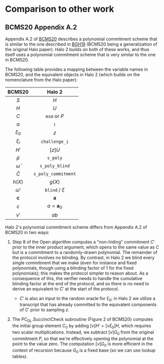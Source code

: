 # Comparison to other work

## BCMS20 Appendix A.2

Appendix A.2 of [BCMS20] describes a polynomial commitment scheme that is similar to the
one described in [BGH19] (BCMS20 being a generalization of the original Halo paper). Halo
2 builds on both of these works, and thus itself uses a polynomial commitment scheme that
is very similar to the one in BCMS20.

[BGH19]: https://eprint.iacr.org/2019/1021
[BCMS20]: https://eprint.iacr.org/2020/499

The following table provides a mapping between the variable names in BCMS20, and the
equivalent objects in Halo 2 (which builds on the nomenclature from the Halo paper):

|     BCMS20     |       Halo 2        |
| :------------: | :-----------------: |
|      $S$       |         $H$         |
|      $H$       |         $U$         |
|      $C$       |    `msm` or $P$     |
|    $\alpha$    |       $\iota$       |
|    $\xi_0$     |         $z$         |
|    $\xi_i$     |    `challenge_i`    |
|      $H'$      |       $[z] U$       |
|   $\bar{p}$    |      `s_poly`       |
| $\bar{\omega}$ |   `s_poly_blind`    |
|   $\bar{C}$    | `s_poly_commitment` |
|     $h(X)$     |       $g(X)$        |
|   $\omega'$    |   `blind` / $\xi$   |
|  $\mathbf{c}$  |    $\mathbf{a}$     |
|      $c$       | $a = \mathbf{a}_0$  |
|      $v'$      |        $ab$         |

Halo 2's polynomial commitment scheme differs from Appendix A.2 of BCMS20 in two ways:

1. Step 8 of the $\text{Open}$ algorithm computes a "non-hiding" commitment $C'$ prior to
   the inner product argument, which opens to the same value as $C$ but is a commitment to
   a randomly-drawn polynomial. The remainder of the protocol involves no blinding. By
   contrast, in Halo 2 we blind every single commitment that we make (even for instance
   and fixed polynomials, though using a blinding factor of 1 for the fixed polynomials);
   this makes the protocol simpler to reason about. As a consequence of this, the verifier
   needs to handle the cumulative blinding factor at the end of the protocol, and so there
   is no need to derive an equivalent to $C'$ at the start of the protocol.

   - $C'$ is also an input to the random oracle for $\xi_0$; in Halo 2 we utilize a
     transcript that has already committed to the equivalent components of $C'$ prior to
     sampling $z$.

2. The $\text{PC}_\text{DL}.\text{SuccinctCheck}$ subroutine (Figure 2 of BCMS20) computes
   the initial group element $C_0$ by adding $[v] H' = [v \xi_0] H$, which requires two
   scalar multiplications. Instead, we subtract $[v] G_0$ from the original commitment $P$,
   so that we're effectively opening the polynomial at the point to the value zero. The
   computation $[v] G_0$ is more efficient in the context of recursion because $G_0$ is a
   fixed base (so we can use lookup tables).
